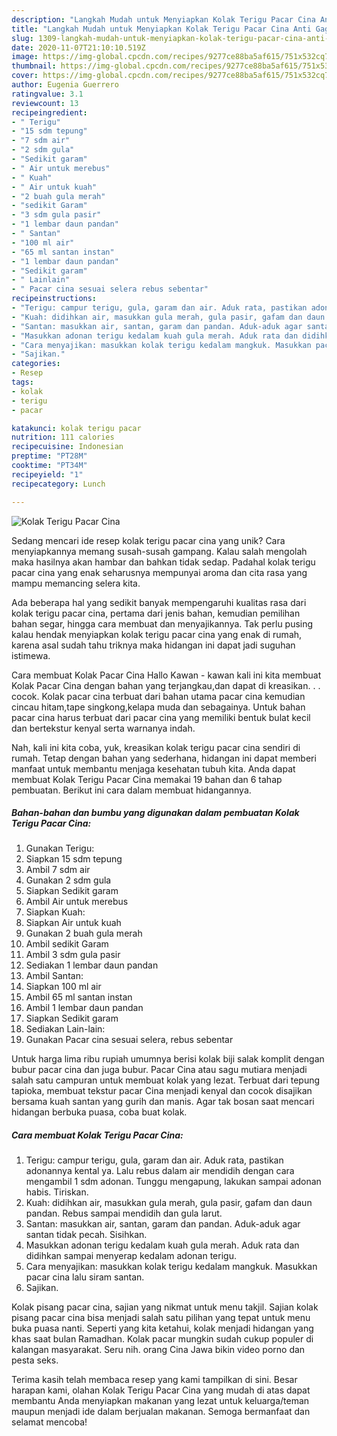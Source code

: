 ```yaml
---
description: "Langkah Mudah untuk Menyiapkan Kolak Terigu Pacar Cina Anti Gagal"
title: "Langkah Mudah untuk Menyiapkan Kolak Terigu Pacar Cina Anti Gagal"
slug: 1309-langkah-mudah-untuk-menyiapkan-kolak-terigu-pacar-cina-anti-gagal
date: 2020-11-07T21:10:10.519Z
image: https://img-global.cpcdn.com/recipes/9277ce88ba5af615/751x532cq70/kolak-terigu-pacar-cina-foto-resep-utama.jpg
thumbnail: https://img-global.cpcdn.com/recipes/9277ce88ba5af615/751x532cq70/kolak-terigu-pacar-cina-foto-resep-utama.jpg
cover: https://img-global.cpcdn.com/recipes/9277ce88ba5af615/751x532cq70/kolak-terigu-pacar-cina-foto-resep-utama.jpg
author: Eugenia Guerrero
ratingvalue: 3.1
reviewcount: 13
recipeingredient:
- " Terigu"
- "15 sdm tepung"
- "7 sdm air"
- "2 sdm gula"
- "Sedikit garam"
- " Air untuk merebus"
- " Kuah"
- " Air untuk kuah"
- "2 buah gula merah"
- "sedikit Garam"
- "3 sdm gula pasir"
- "1 lembar daun pandan"
- " Santan"
- "100 ml air"
- "65 ml santan instan"
- "1 lembar daun pandan"
- "Sedikit garam"
- " Lainlain"
- " Pacar cina sesuai selera rebus sebentar"
recipeinstructions:
- "Terigu: campur terigu, gula, garam dan air. Aduk rata, pastikan adonannya kental ya. Lalu rebus dalam air mendidih dengan cara mengambil 1 sdm adonan. Tunggu mengapung, lakukan sampai adonan habis. Tiriskan."
- "Kuah: didihkan air, masukkan gula merah, gula pasir, gafam dan daun pandan. Rebus sampai mendidih dan gula larut."
- "Santan: masukkan air, santan, garam dan pandan. Aduk-aduk agar santan tidak pecah. Sisihkan."
- "Masukkan adonan terigu kedalam kuah gula merah. Aduk rata dan didihkan sampai menyerap kedalam adonan terigu."
- "Cara menyajikan: masukkan kolak terigu kedalam mangkuk. Masukkan pacar cina lalu siram santan."
- "Sajikan."
categories:
- Resep
tags:
- kolak
- terigu
- pacar

katakunci: kolak terigu pacar 
nutrition: 111 calories
recipecuisine: Indonesian
preptime: "PT28M"
cooktime: "PT34M"
recipeyield: "1"
recipecategory: Lunch

---
```



![Kolak Terigu Pacar Cina](https://img-global.cpcdn.com/recipes/9277ce88ba5af615/751x532cq70/kolak-terigu-pacar-cina-foto-resep-utama.jpg)

Sedang mencari ide resep kolak terigu pacar cina yang unik? Cara menyiapkannya memang susah-susah gampang. Kalau salah mengolah maka hasilnya akan hambar dan bahkan tidak sedap. Padahal kolak terigu pacar cina yang enak seharusnya mempunyai aroma dan cita rasa yang mampu memancing selera kita.

Ada beberapa hal yang sedikit banyak mempengaruhi kualitas rasa dari kolak terigu pacar cina, pertama dari jenis bahan, kemudian pemilihan bahan segar, hingga cara membuat dan menyajikannya. Tak perlu pusing kalau hendak menyiapkan kolak terigu pacar cina yang enak di rumah, karena asal sudah tahu triknya maka hidangan ini dapat jadi suguhan istimewa.

Cara membuat Kolak Pacar Cina Hallo Kawan - kawan kali ini kita membuat Kolak Pacar Cina dengan bahan yang terjangkau,dan dapat di kreasikan. . . cocok. Kolak pacar cina terbuat dari bahan utama pacar cina kemudian cincau hitam,tape singkong,kelapa muda dan sebagainya. Untuk bahan pacar cina harus terbuat dari pacar cina yang memiliki bentuk bulat kecil dan bertekstur kenyal serta warnanya indah.


Nah, kali ini kita coba, yuk, kreasikan kolak terigu pacar cina sendiri di rumah. Tetap dengan bahan yang sederhana, hidangan ini dapat memberi manfaat untuk membantu menjaga kesehatan tubuh kita. Anda dapat membuat Kolak Terigu Pacar Cina memakai 19 bahan dan 6 tahap pembuatan. Berikut ini cara dalam membuat hidangannya.

<!--inarticleads1-->

##### Bahan-bahan dan bumbu yang digunakan dalam pembuatan Kolak Terigu Pacar Cina:

1. Gunakan  Terigu:
1. Siapkan 15 sdm tepung
1. Ambil 7 sdm air
1. Gunakan 2 sdm gula
1. Siapkan Sedikit garam
1. Ambil  Air untuk merebus
1. Siapkan  Kuah:
1. Siapkan  Air untuk kuah
1. Gunakan 2 buah gula merah
1. Ambil sedikit Garam
1. Ambil 3 sdm gula pasir
1. Sediakan 1 lembar daun pandan
1. Ambil  Santan:
1. Siapkan 100 ml air
1. Ambil 65 ml santan instan
1. Ambil 1 lembar daun pandan
1. Siapkan Sedikit garam
1. Sediakan  Lain-lain:
1. Gunakan  Pacar cina sesuai selera, rebus sebentar


Untuk harga lima ribu rupiah umumnya berisi kolak biji salak komplit dengan bubur pacar cina dan juga bubur. Pacar Cina atau sagu mutiara menjadi salah satu campuran untuk membuat kolak yang lezat. Terbuat dari tepung tapioka, membuat tekstur pacar Cina menjadi kenyal dan cocok disajikan bersama kuah santan yang gurih dan manis. Agar tak bosan saat mencari hidangan berbuka puasa, coba buat kolak. 

<!--inarticleads2-->

##### Cara membuat Kolak Terigu Pacar Cina:

1. Terigu: campur terigu, gula, garam dan air. Aduk rata, pastikan adonannya kental ya. Lalu rebus dalam air mendidih dengan cara mengambil 1 sdm adonan. Tunggu mengapung, lakukan sampai adonan habis. Tiriskan.
1. Kuah: didihkan air, masukkan gula merah, gula pasir, gafam dan daun pandan. Rebus sampai mendidih dan gula larut.
1. Santan: masukkan air, santan, garam dan pandan. Aduk-aduk agar santan tidak pecah. Sisihkan.
1. Masukkan adonan terigu kedalam kuah gula merah. Aduk rata dan didihkan sampai menyerap kedalam adonan terigu.
1. Cara menyajikan: masukkan kolak terigu kedalam mangkuk. Masukkan pacar cina lalu siram santan.
1. Sajikan.


Kolak pisang pacar cina, sajian yang nikmat untuk menu takjil. Sajian kolak pisang pacar cina bisa menjadi salah satu pilihan yang tepat untuk menu buka puasa nanti. Seperti yang kita ketahui, kolak menjadi hidangan yang khas saat bulan Ramadhan. Kolak pacar mungkin sudah cukup populer di kalangan masyarakat. Seru nih. orang Cina Jawa bikin video porno dan pesta seks. 

Terima kasih telah membaca resep yang kami tampilkan di sini. Besar harapan kami, olahan Kolak Terigu Pacar Cina yang mudah di atas dapat membantu Anda menyiapkan makanan yang lezat untuk keluarga/teman maupun menjadi ide dalam berjualan makanan. Semoga bermanfaat dan selamat mencoba!
